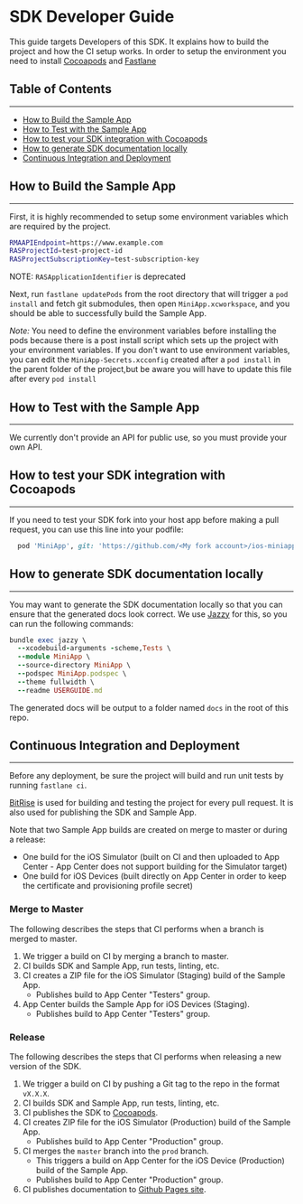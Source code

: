 # SDK Developer Guide

This guide targets Developers of this SDK. It explains how to build the project and how the CI setup works. In order to setup the environment you need to install [Cocoapods](https://guides.cocoapods.org/using/getting-started.html) and [Fastlane](https://docs.fastlane.tools/getting-started/ios/setup/)

## Table of Contents
---

* [How to Build the Sample App](#build-sample-app)
* [How to Test with the Sample App](#test-sample-app)
* [How to test your SDK integration with Cocoapods](#integrate-sdk-cocoapod)
* [How to generate SDK documentation locally](#generate-sdk-doc)
* [Continuous Integration and Deployment](#continuous-integration)

<a id="build-sample-app"></a>

## How to Build the Sample App
---

First, it is highly recommended to setup some environment variables which are required by the project.

```bash
RMAAPIEndpoint=https://www.example.com
RASProjectId=test-project-id
RASProjectSubscriptionKey=test-subscription-key
```

NOTE: `RASApplicationIdentifier` is deprecated

Next, run `fastlane updatePods` from the root directory that will trigger a `pod install` and fetch git submodules, then open `MiniApp.xcworkspace`, and you should be able to successfully build the Sample App.

*Note:* You need to define the environment variables before installing the pods because there is a post install script which sets up the project with your environment variables. If you don't want to use environment variables, you can edit the `MiniApp-Secrets.xcconfig` created after a `pod install` in the parent folder of the project,but be aware you will have to update this file after every `pod install`

<a id="test-sample-app"></a>

## How to Test with the Sample App
---

We currently don't provide an API for public use, so you must provide your own API.

<a id="integrate-sdk-cocoapod"></a>

## How to test your SDK integration with Cocoapods
---

If you need to test your SDK fork into your host app before making a pull request, you can use this line into your podfile:

```ruby
  pod 'MiniApp', git: 'https://github.com/<My fork account>/ios-miniapp', branch: 'master', submodules: true
```

<a id="generate-sdk-doc"></a>

## How to generate SDK documentation locally
---

You may want to generate the SDK documentation locally so that you can ensure that the generated docs look correct. 
We use [Jazzy](https://github.com/realm/jazzy) for this, so you can run the following commands:

```ruby
bundle exec jazzy \
  --xcodebuild-arguments -scheme,Tests \
  --module MiniApp \
  --source-directory MiniApp \
  --podspec MiniApp.podspec \
  --theme fullwidth \
  --readme USERGUIDE.md
```

The generated docs will be output to a folder named `docs` in the root of this repo.

<a id="continuous-integration"></a>

## Continuous Integration and Deployment
---

Before any deployment, be sure the project will build and run unit tests by running `fastlane ci`.

[BitRise](https://app.bitrise.io/app/bddaf16e1f0fc0d6) is used for building and testing the project for every pull request. It is also used for publishing the SDK and Sample App.

Note that two Sample App builds are created on merge to master or during a release: 
- One build for the iOS Simulator (built on CI and then uploaded to App Center - App Center does not support building for the Simulator target)
- One build for iOS Devices (built directly on App Center in order to keep the certificate and provisioning profile secret)

### Merge to Master

The following describes the steps that CI performs when a branch is merged to master.

1. We trigger a build on CI by merging a branch to master.
2. CI builds SDK and Sample App, run tests, linting, etc.
3. CI creates a ZIP file for the iOS Simulator (Staging) build of the Sample App.
    - Publishes build to App Center "Testers" group.
4. App Center builds the Sample App for iOS Devices (Staging).
    - Publishes build to App Center "Testers" group.

### Release

The following describes the steps that CI performs when releasing a new version of the SDK.

1. We trigger a build on CI by pushing a Git tag to the repo in the format `vX.X.X`.
2. CI builds SDK and Sample App, run tests, linting, etc.
3. CI publishes the SDK to [Cocoapods](https://cocoapods.org/pods/MiniApp).
4. CI creates ZIP file for the iOS Simulator (Production) build of the Sample App.
    - Publishes build to App Center "Production" group.
5. CI merges the `master` branch into the `prod` branch.
    - This triggers a build on App Center for the iOS Device (Production) build of the Sample App.
    - Publishes build to App Center "Production" group.
6. CI publishes documentation to [Github Pages site](https://rakutentech.github.io/ios-miniapp).
